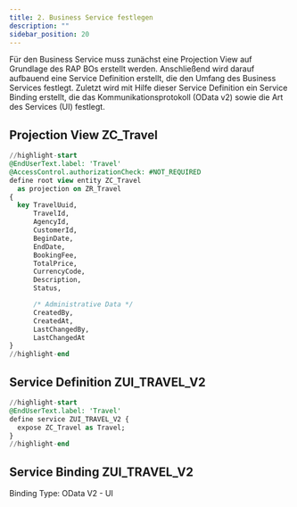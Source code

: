 ```yaml
---
title: 2. Business Service festlegen
description: ""
sidebar_position: 20
---
```


Für den Business Service muss zunächst eine Projection View auf Grundlage des RAP BOs erstellt werden. Anschließend wird darauf aufbauend eine Service Definition erstellt, die den Umfang des Business Services festlegt. Zuletzt wird mit Hilfe dieser Service Definition ein Service Binding erstellt, die das Kommunikationsprotokoll (OData v2) sowie die Art des Services (UI) festlegt.

## Projection View ZC_Travel

```sql showLineNumbers
//highlight-start
@EndUserText.label: 'Travel'
@AccessControl.authorizationCheck: #NOT_REQUIRED
define root view entity ZC_Travel
  as projection on ZR_Travel
{
  key TravelUuid,
      TravelId,
      AgencyId,
      CustomerId,
      BeginDate,
      EndDate,
      BookingFee,
      TotalPrice,
      CurrencyCode,
      Description,
      Status,

      /* Administrative Data */
      CreatedBy,
      CreatedAt,
      LastChangedBy,
      LastChangedAt
}
//highlight-end
```

## Service Definition ZUI_TRAVEL_V2

```sql showLineNumbers
//highlight-start
@EndUserText.label: 'Travel'
define service ZUI_TRAVEL_V2 {
  expose ZC_Travel as Travel;
}
//highlight-end
```

## Service Binding ZUI_TRAVEL_V2

Binding Type: OData V2 - UI
